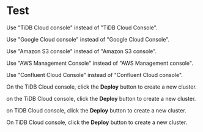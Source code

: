 # Test

Use "TiDB Cloud console" instead of "TiDB Cloud Console".

Use "Google Cloud console" instead of "Google Cloud Console".

Use "Amazon S3 console" instead of "Amazon S3 console".

Use "AWS Management Console" instead of "AWS Management console".

Use "Confluent Cloud Console" instead of "Confluent Cloud console".

On the TiDB Cloud console, click the **Deploy** button to create a new cluster.

on the TiDB Cloud console, click the **Deploy** button to create a new cluster.

on TiDB Cloud console, click the **Deploy** button to create a new cluster.

On TiDB Cloud console, click the **Deploy** button to create a new cluster.